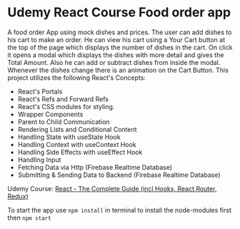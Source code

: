 # Udemy React Course Food order app

A food order App using mock dishes and prices. The user can add dishes to his cart to make an order. He can view his cart 
using a Your Cart button at the top of the page which displays the number of dishes in the cart. On click it opens a modal which displays the dishes with more detail and gives the Total Amount. Also he can add or subtract dishes from inside the modal. Whenever the dishes change there is an animation on the Cart Button.
This project utilizes the following React's Concepts:

- React's Portals
- React's Refs and Forward Refs
- React's CSS modules for styling.
- Wrapper Components
- Parent to Child Communication
- Rendering Lists and Conditional Content
- Handling State with useState Hook
- Handling Context with useContext Hook
- Handling Side Effects with useEffect Hook
- Handling Input
- Fetching Data via Http (Firebase Realtime Database)
- Submitting & Sending Data to Backend (Firebase Realtime Database)





Udemy Course: [React - The Complete Guide (incl Hooks, React Router, Redux)](https://www.udemy.com/share/101WbyAEYdcl5bRXkF/)

To start the app use `npm install` in terminal to install the node-modules first then `npm start`
